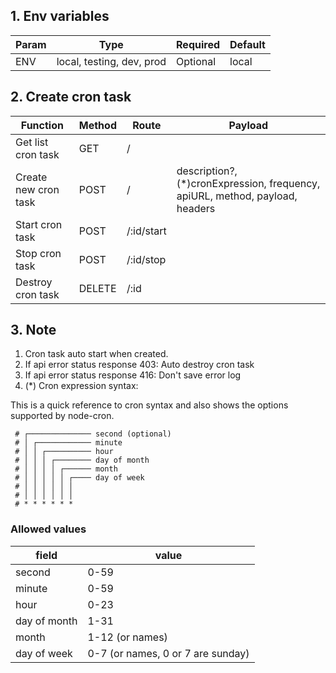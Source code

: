 ## 1. Env variables

| Param | Type                      | Required | Default |
|-------|---------------------------|----------|---------|
| ENV   | local, testing, dev, prod | Optional | local   |


## 2. Create cron task

| Function             | Method | Route      | Payload                                                                      |
|----------------------|--------|------------|------------------------------------------------------------------------------|
| Get list cron task   | GET    | /          |                                                                              |
| Create new cron task | POST   | /          | description?, (*)cronExpression, frequency, apiURL, method, payload, headers |
| Start cron task      | POST   | /:id/start |                                                                              |
| Stop cron task       | POST   | /:id/stop  |                                                                              |
| Destroy cron task    | DELETE | /:id       |                                                                              |

## 3. Note

1. Cron task auto start when created.
2. If api error status response 403: Auto destroy cron task
3. If api error status response 416: Don't save error log
4. (*) Cron expression syntax:

This is a quick reference to cron syntax and also shows the options supported by node-cron.

```
 # ┌────────────── second (optional)
 # │ ┌──────────── minute
 # │ │ ┌────────── hour
 # │ │ │ ┌──────── day of month
 # │ │ │ │ ┌────── month
 # │ │ │ │ │ ┌──── day of week
 # │ │ │ │ │ │
 # │ │ │ │ │ │
 # * * * * * *
```

### Allowed values

| field        | value                             |
|--------------|-----------------------------------|
| second       | 0-59                              |
| minute       | 0-59                              |
| hour         | 0-23                              |
| day of month | 1-31                              |
| month        | 1-12 (or names)                   |
| day of week  | 0-7 (or names, 0 or 7 are sunday) |